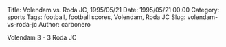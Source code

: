Title: Volendam vs. Roda JC, 1995/05/21
Date: 1995/05/21 00:00
Category: sports
Tags: football, football scores, Volendam, Roda JC
Slug: volendam-vs-roda-jc
Author: carbonero


Volendam 3 - 3 Roda JC
